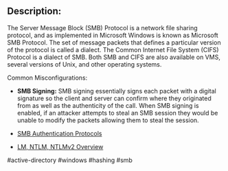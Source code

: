 ## **Description:**
The Server Message Block (SMB) Protocol is a network file sharing protocol, and as implemented in Microsoft Windows is known as Microsoft SMB Protocol. The set of message packets that defines a particular version of the protocol is called a dialect. The Common Internet File System (CIFS) Protocol is a dialect of SMB. Both SMB and CIFS are also available on VMS, several versions of Unix, and other operating systems.

Common Misconfigurations: 
- **SMB Signing:** SMB signing essentially signs each packet with a digital signature so the client and server can confirm where they originated from as well as the authenticity of the call. When SMB signing is enabled, if an attacker attempts to steal an SMB session they would be unable to modify the packets allowing them to steal the session.

- [SMB Authentication Protocols](https://library.netapp.com/ecmdocs/ECMP1366834/html/GUID-F0BACF71-B793-4037-8CB9-2AB442584176.html)
- [LM, NTLM, NTLMv2 Overview](https://medium.com/@petergombos/lm-ntlm-net-ntlmv2-oh-my-a9b235c58ed4)

#active-directory #windows #hashing #smb 